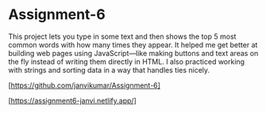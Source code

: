 # Assignment-6

This project lets you type in some text and then shows the top 5 most common words with how many times they appear. It helped me get better at building web pages using JavaScript—like making buttons and text areas on the fly instead of writing them directly in HTML. I also practiced working with strings and sorting data in a way that handles ties nicely.

[https://github.com/janvikumar/Assignment-6]

[https://assignment6-janvi.netlify.app/]
